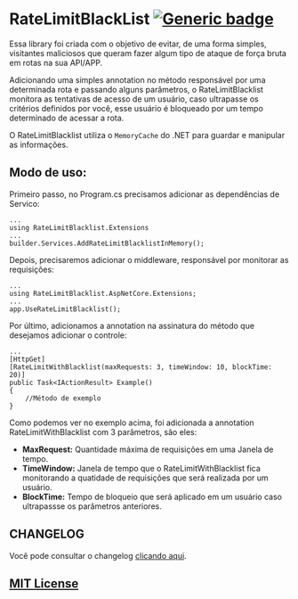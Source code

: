 # RateLimitBlackList [![Generic badge](https://img.shields.io/badge/v0.1.1-development-green.svg)](https://shields.io/)

Essa library foi criada com o objetivo de evitar, de uma forma simples, visitantes maliciosos que queram fazer algum tipo de ataque de força bruta em rotas na sua API/APP.

Adicionando uma simples annotation no método responsável por uma determinada rota e passando alguns parâmetros, o RateLimitBlacklist monitora as tentativas de acesso de um usuário, caso ultrapasse os critérios definidos por você, esse usuário é bloqueado por um tempo determinado de acessar a rota.

O RateLimitBlacklist utiliza o `MemoryCache` do .NET para guardar e manipular as informações.

## Modo de uso:
Primeiro passo, no Program.cs precisamos adicionar as dependências de Servico: 

```
...
using RateLimitBlacklist.Extensions
...
builder.Services.AddRateLimitBlacklistInMemory();
```

Depois, precisaremos adicionar o middleware, responsável por monitorar as requisições:

```
...
using RateLimitBlacklist.AspNetCore.Extensions;
...
app.UseRateLimitBlacklist();
```

Por último, adicionamos a annotation na assinatura do método que desejamos adicionar o controle: 

```
...
[HttpGet]
[RateLimitWithBlacklist(maxRequests: 3, timeWindow: 10, blockTime: 20)]
public Task<IActionResult> Example()
{
    //Método de exemplo
}
```

Como podemos ver no exemplo acima, foi adicionada a annotation RateLimitWithBlacklist com 3 parâmetros, são eles: 

- **MaxRequest:** Quantidade máxima de requisições em uma Janela de tempo. 
- **TimeWindow:** Janela de tempo que o RateLimitWithBlacklist fica monitorando a quatidade de requisições que será realizada por um usuário.
- **BlockTime:** Tempo de bloqueio que será aplicado em um usuário caso ultrapassse os parâmetros anteriores.

## CHANGELOG
Você pode consultar o changelog [clicando aqui](CHANGELOG.md).


## [MIT License](LICENSE.md)

